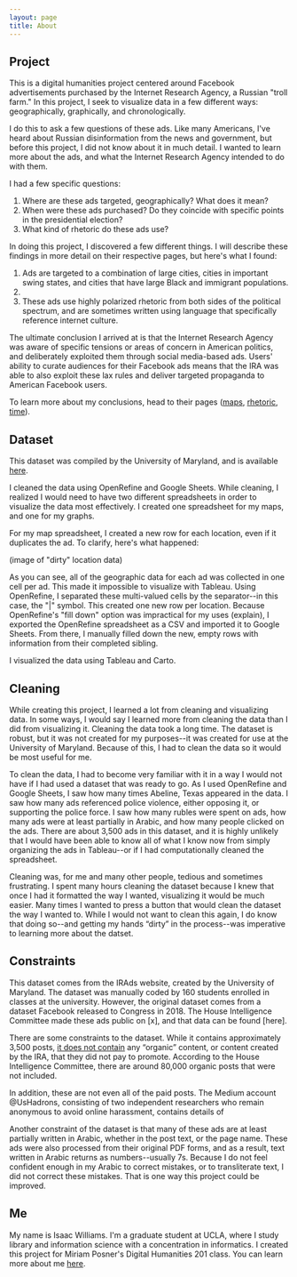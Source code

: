 ```yaml
---
layout: page
title: About
---
```


## Project

This is a digital humanities project centered around Facebook advertisements purchased by the Internet Research Agency, a Russian "troll farm." In this project, I seek to visualize data in a few different ways: geographically, graphically, and chronologically. 

I do this to ask a few questions of these ads. Like many Americans, I've heard about Russian disinformation from the news and government, but before this project, I did not know about it in much detail. I wanted to learn more about the ads, and what the Internet Research Agency intended to do with them. 

I had a few specific questions:

1. Where are these ads targeted, geographically? What does it mean?
2. When were these ads purchased? Do they coincide with specific points in the presidential election?
3. What kind of rhetoric do these ads use? 

In doing this project, I discovered a few different things. I will describe these findings in more detail on their respective pages, but here's what I found:

1. Ads are targeted to a combination of large cities, cities in important swing states, and cities that have large Black and immigrant populations.
2. 
3. These ads use highly polarized rhetoric from both sides of the political spectrum, and are sometimes written using language that specifically reference internet culture.

The ultimate conclusion I arrived at is that the Internet Research Agency was aware of specific tensions or areas of concern in American politics, and deliberately exploited them through social media-based ads. Users' ability to curate audiences for their Facebook ads means that the IRA was able to also exploit these lax rules and deliver targeted propaganda to American Facebook users.

To learn more about my conclusions, head to their pages ([maps](https://isawil.github.io/russian-ads/maps), [rhetoric](https://isawil.github.io/russian-ads/rhetoric), [time](https://isawil.github.io/russian-ads/time)).

## Dataset

This dataset was compiled by the University of Maryland, and is available [here](https://mith.umd.edu/irads/data/).

I cleaned the data using OpenRefine and Google Sheets. While cleaning, I realized I would need to have two different spreadsheets in order to visualize the data most effectively. I created one spreadsheet for my maps, and one for my graphs. 

For my map spreadsheet, I created a new row for each location, even if it duplicates the ad. To clarify, here's what happened:

(image of "dirty" location data)

As you can see, all of the geographic data for each ad was collected in one cell per ad. This made it impossible to visualize with Tableau. Using OpenRefine, I separated these multi-valued cells by the separator--in this case, the "|" symbol. This created one new row per location. Because OpenRefine's "fill down" option was impractical for my uses (explain), I exported the OpenRefine spreadsheet as a CSV and imported it to Google Sheets. From there, I manually filled down the new, empty rows with information from their completed sibling. 

I visualized the data using Tableau and Carto.

## Cleaning

While creating this project, I learned a lot from cleaning and visualizing data. In some ways, I would say I learned more from cleaning the data than I did from visualizing it. Cleaning the data took a long time. The dataset is robust, but it was not created for my purposes--it was created for use at the University of Maryland. Because of this, I had to clean the data so it would be most useful for me. 

To clean the data, I had to become very familiar with it in a way I would not have if I had used a dataset that was ready to go. As I used OpenRefine and Google Sheets, I saw how many times Abeline, Texas appeared in the data. I saw how many ads referenced police violence, either opposing it, or supporting the police force. I saw how many rubles were spent on ads, how many ads were at least partially in Arabic, and how many people clicked on the ads. There are about 3,500 ads in this dataset, and it is highly unlikely that I would have been able to know all of what I know now from simply organizing the ads in Tableau--or if I had computationally cleaned the spreadsheet. 

Cleaning was, for me and many other people, tedious and sometimes frustrating. I spent many hours cleaning the dataset because I knew that once I had it formatted the way I wanted, visualizing it would be much easier. Many times I wanted to press a button that would clean the dataset the way I wanted to. While I would not want to clean this again, I do know that doing so--and getting my hands “dirty” in the process--was imperative to learning more about the datset.

## Constraints

This dataset comes from the IRAds website, created by the University of Maryland. The dataset was manually coded by 160 students enrolled in classes at the university. However, the original dataset comes from a dataset Facebook released to Congress in 2018. The House Intelligence Committee made these ads public on [x], and that data can be found [here]. 

There are some constraints to the dataset. While it contains approximately 3,500 posts, [it does not contain](https://www.recode.net/2018/5/10/17339864/congress-russia-advertisements-facebook-donald-trump-president) any “organic” content, or content created by the IRA, that they did not pay to promote. According to the House Intelligence Committee, there are around 80,000 organic posts that were not included. 

In addition, these are not even all of the paid posts. The Medium account @UsHadrons, consisting of two independent researchers who remain anonymous to avoid online harassment, contains details of 

Another constraint of the dataset is that many of these ads are at least partially written in Arabic, whether in the post text, or the page name. These ads were also processed from their original PDF forms, and as a result, text written in Arabic returns as numbers--usually 7s. Because I do not feel confident enough in my Arabic to correct mistakes, or to transliterate text, I did not correct these mistakes. That is one way this project could be improved.

## Me

My name is Isaac Williams. I'm a graduate student at UCLA, where I study library and information science with a concentration in informatics. I created this project for Miriam Posner's Digital Humanities 201 class. You can learn more about me [here](https://isawil.github.io).
